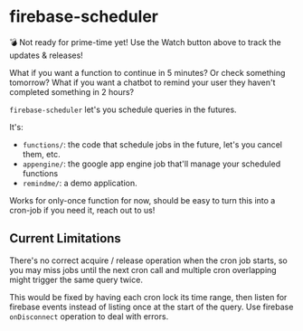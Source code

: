 # firebase-scheduler

:bomb: Not ready for prime-time yet! Use the Watch button above to track the updates & releases!


What if you want a function to continue in 5 minutes? Or check something tomorrow?
What if you want a chatbot to remind your user they haven't completed something in 2 hours?

`firebase-scheduler` let's you schedule queries in the futures.

It's:
- `functions/`: the code that schedule jobs in the future, let's you cancel them, etc.
- `appengine/`: the google app engine job that'll manage your scheduled functions
- `remindme/`: a demo application.

Works for only-once function for now, should be easy to turn this into a cron-job if you need it,
reach out to us!

## Current Limitations

There's no correct acquire / release operation when the cron job starts, so you may miss jobs until the
next cron call and multiple cron overlapping might trigger the same query twice.

This would be fixed by having each cron lock its time range, then listen for firebase events instead of listing
once at the start of the query. Use firebase `onDisconnect` operation to deal with errors. 